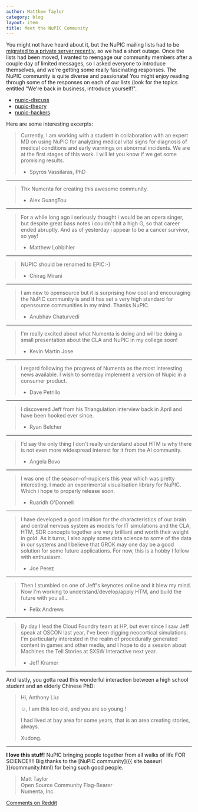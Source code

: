 ```yaml
---
author: Matthew Taylor
category: blog
layout: item
title: Meet the NuPIC Community
---
```


You might not have heard about it, but the NuPIC mailing lists had to be [migrated to a private server recently](http://lists.numenta.org/pipermail/nupic_lists.numenta.org/2014-August/009295.html), so we had a short outage. Once the lists had been moved, I wanted to reengage our community members after a couple day of limited messages, so I asked everyone to introduce themselves, and we're getting some really fascinating responses. The NuPIC community is quite diverse and passionate! You might enjoy reading through some of the responses on each of our lists (look for the topics entitled "We're back in business, introduce yourself!".

- [nupic-discuss](http://lists.numenta.org/pipermail/nupic_lists.numenta.org/2014-August/thread.html#9308)
- [nupic-theory](http://lists.numenta.org/pipermail/nupic-theory_lists.numenta.org/2014-August/thread.html#1170)
- [nupic-hackers](http://lists.numenta.org/pipermail/nupic-hackers_lists.numenta.org/2014-August/thread.html#2519)

Here are some interesting excerpts:

> Currently, I am working with a student in collaboration with an expert MD on using NuPIC for analyzing medical vital signs for diagnosis of medical conditions and early warnings on abnormal incidents. We are at the first stages of this work. I will let you know if we get some promising results.
>
> - Spyros Vassilaras, PhD

* * *

> Thx Numenta for creating this awesome community.
>
> - Alex GuangTou

* * *

> For a while long ago i seriously thought i would be an opera singer, but despite great bass notes i couldn't hit a high G, so that career ended abruptly. And as of yesterday i appear to be a cancer survivor, so yay!
>
> - Matthew Lohbihler

* * *

> NUPIC should be renamed to EPIC:-)
>
> - Chirag Mirani

* * *

> I am new to opensource but it is surprising how cool and encouraging the NuPIC community is and it has set a very high standard for opensource communities in my mind. Thanks NuPIC.
>
> - Anubhav Chaturvedi

* * *

> I'm really excited about what Numenta is doing and will be doing a small presentation about the CLA and NuPIC in my college soon!
>
> - Kevin Martin Jose

* * *

> I regard following the progress of Numenta as the most interesting news available. I wish to someday implement a version of Nupic in a consumer product.
>
> - Dave Petrillo

* * *

> I discovered Jeff from his Triangulation interview back in April and have been hooked ever since.
>
> - Ryan Belcher

* * *

> I'd say the only thing I don't really understand about HTM is why there is not even more widespread interest for it from the AI community.
>
> - Angela Bovo

* * *

> I was one of the season-of-nupicers this year which was pretty interesting. I made an experimental visualisation library for NuPIC. Which i hope to  properly release soon.
>
> - Ruaridh O'Donnell

* * *

> I have developed a good intuition for the characteristics of our brain and central nervous system as models for IT simulations and the CLA, HTM, SDR concepts together are very brilliant and worth their weight in gold. As it turns, I also apply some data science to some of the data in our systems and I believe that GROK may one day be a good solution for some future applications.  For now, this is a hobby I follow with enthusiasm.
>
> - Joe Perez

* * *

> Then I stumbled on one of Jeff's keynotes online and it blew my mind. Now I'm working to understand/develop/apply HTM, and build the future with you all...
>
> - Felix Andrews

* * *

> By day I lead the Cloud Foundry team at HP, but ever since I saw Jeff speak at OSCON last year, I've been digging neocortical simulations.  I'm particularly interested in the realm of procedurally generated content in games and other media, and I hope to do a session about Machines the Tell Stories at SXSW Interactive next year.
>
> - Jeff Kramer

* * *

And lastly, you gotta read this wonderful interaction between a high school student and an elderly Chinese PhD:

> Hi, Anthony Liu:
>
> ☺,  I am this too old, and you are so young !
>
> I had lived at bay area for some years, that is an area creating stories, always.
>
> Xudong.

* * *

**I love this stuff!** NuPIC bringing people together from all walks of life FOR SCIENCE!!!! Big thanks to the [NuPIC community]({{ site.baseurl }}/community.html) for being such good people.

> Matt Taylor <br/>
> Open Source Community Flag-Bearer <br/>
> Numenta, Inc.

[Comments on Reddit](http://www.reddit.com/r/MachineLearning/comments/2f0vn2/meet_the_nupic_community/)
